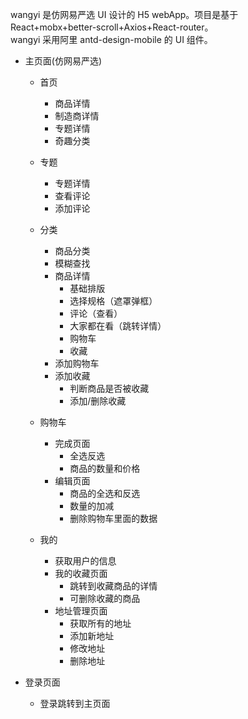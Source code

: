 ​wangyi 是仿网易严选 UI 设计的 H5 webApp。项目是基于 React+mobx+better-scroll+Axios+React-router。<br>
​wangyi 采用阿里 antd-design-mobile 的 UI 组件。
- 主页面(仿网易严选)
    - 首页
        - 商品详情
        - 制造商详情
        - 专题详情
        - 奇趣分类
    
    - 专题
        - 专题详情
        - 查看评论
        - 添加评论
    - 分类
        -   商品分类
        -   模糊查找
        -   商品详情
            -   基础排版
            -   选择规格（遮罩弹框）
            -   评论（查看）
            -   大家都在看（跳转详情）
            -   购物车
            -   收藏
        -   添加购物车
        -   添加收藏
            -   判断商品是否被收藏
            -   添加/删除收藏
   
    - 购物车
        -   完成页面
            -   全选反选
            -   商品的数量和价格
        -   编辑页面
            -   商品的全选和反选
            -   数量的加减
            -   删除购物车里面的数据
    - 我的
        -   获取用户的信息
        -   我的收藏页面
            -   跳转到收藏商品的详情
            -   可删除收藏的商品
        -   地址管理页面
            -   获取所有的地址
            -   添加新地址
            -   修改地址
            -   删除地址

- 登录页面
    - 登录跳转到主页面
